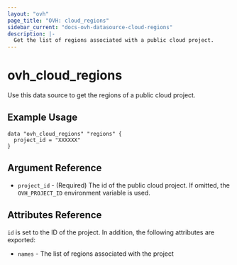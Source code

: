 ```yaml
---
layout: "ovh"
page_title: "OVH: cloud_regions"
sidebar_current: "docs-ovh-datasource-cloud-regions"
description: |-
  Get the list of regions associated with a public cloud project.
---
```


# ovh_cloud_regions

Use this data source to get the regions of a public cloud project.

## Example Usage

```hcl
data "ovh_cloud_regions" "regions" {
  project_id = "XXXXXX"
}
```

## Argument Reference


* `project_id` - (Required) The id of the public cloud project. If omitted,
    the `OVH_PROJECT_ID` environment variable is used.


## Attributes Reference

`id` is set to the ID of the project. In addition, the following attributes
are exported:

* `names` - The list of regions associated with the project
